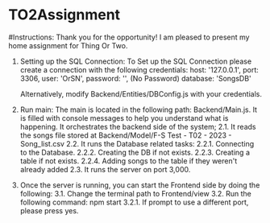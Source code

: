 # TO2Assignment

#Instructions:
Thank you for the opportunity! I am pleased to present my home assignment for Thing Or Two.

1. Setting up the SQL Connection:
   To Set up the SQL Connection please create a connection with the following credentials:
   host: '127.0.0.1',
   port: 3306,
   user: 'OrSN',
   password: '', (No Password)
   database: 'SongsDB'

   Alternatively, modify Backend/Entities/DBConfig.js with your credentials.

2. Run main:
   The main is located in the following path: Backend/Main.js. It is filled with console messages to help you understand what is happening. It orchestrates the backend side of the system;
   2.1. It reads the songs file stored at Backend/Model/F-S Test - T02 - 2023 - Song_list.csv
   2.2. It runs the Database related tasks:
    2.2.1. Connecting to the Database.
    2.2.2. Creating the DB if not exists.
    2.2.3. Creating a table if not exists.
    2.2.4. Adding songs to the table if they weren't already added
   2.3. It runs the server on port 3,000.

3. Once the server is running, you can start the Frontend side by doing the following:
   3.1. Change the terminal path to Frontend/view
   3.2. Run the following command: npm start
    3.2.1. If prompt to use a different port, please press yes.


    
